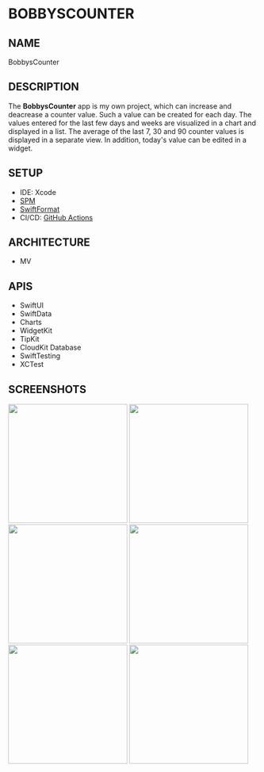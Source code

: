 # BOBBYSCOUNTER

## NAME
BobbysCounter

## DESCRIPTION
The **BobbysCounter** app is my own project, which can increase and deacrease a counter value. Such a value can be created for each day. The values entered for the last few days and weeks are visualized in a chart and displayed in a list. The average of the last 7, 30 and 90 counter values is displayed in a separate view. In addition, today's value can be edited in a widget.

## SETUP
- IDE: Xcode
- [SPM](https://github.com/swiftlang/swift-package-manager)
- [SwiftFormat](https://github.com/nicklockwood/SwiftFormat)
- CI/CD: [GitHub Actions](https://docs.github.com/en/actions)

## ARCHITECTURE
- MV

## APIS
- SwiftUI
- SwiftData
- Charts
- WidgetKit
- TipKit
- CloudKit Database
- SwiftTesting
- XCTest

## SCREENSHOTS
<img width="240" src="https://github.com/user-attachments/assets/7206f8ba-f413-4e4e-9883-9f79f800e912#gh-light-mode-only">
<img width="240" src="https://github.com/user-attachments/assets/1b09ad4f-a33e-496b-b152-b9fcef70c495#gh-dark-mode-only">
<img width="240" src="https://github.com/user-attachments/assets/5fb06ccf-4062-4448-912b-f87f42ed6338#gh-light-mode-only">
<img width="240" src="https://github.com/user-attachments/assets/e3708ae8-ddeb-42d0-83d5-c27392fb552a#gh-dark-mode-only">
<img width="240" src="https://github.com/user-attachments/assets/a073200d-3b00-4313-8156-9c1ffced2536#gh-light-mode-only">
<img width="240" src="https://github.com/user-attachments/assets/d6188451-2fb7-47a8-8d29-1f5bb9612077#gh-dark-mode-only">
